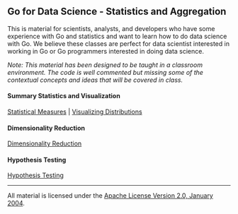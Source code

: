 ## Go for Data Science - Statistics and Aggregation
This is material for scientists, analysts, and developers who have some experience with Go and statistics and want to learn how to do data science with Go. We believe these classes are perfect for data scientist interested in working in Go or Go programmers interested in doing data science.

*Note: This material has been designed to be taught in a classroom environment. The code is well commented but missing some of the contextual concepts and ideas that will be covered in class.*

#### Summary Statistics and Visualization
[Statistical Measures](../../../topics/data_science/stats_measures/README.md) | 
[Visualizing Distributions](../../../topics/data_science/stats_visualization/README.md) 

#### Dimensionality Reduction

[Dimensionality Reduction](../../../topics/data_science/dimensionality_reduction/README.md)

#### Hypothesis Testing

[Hypothesis Testing](../../../topics/data_science/hypothesis_testing/README.md)

___
All material is licensed under the [Apache License Version 2.0, January 2004](http://www.apache.org/licenses/LICENSE-2.0).
